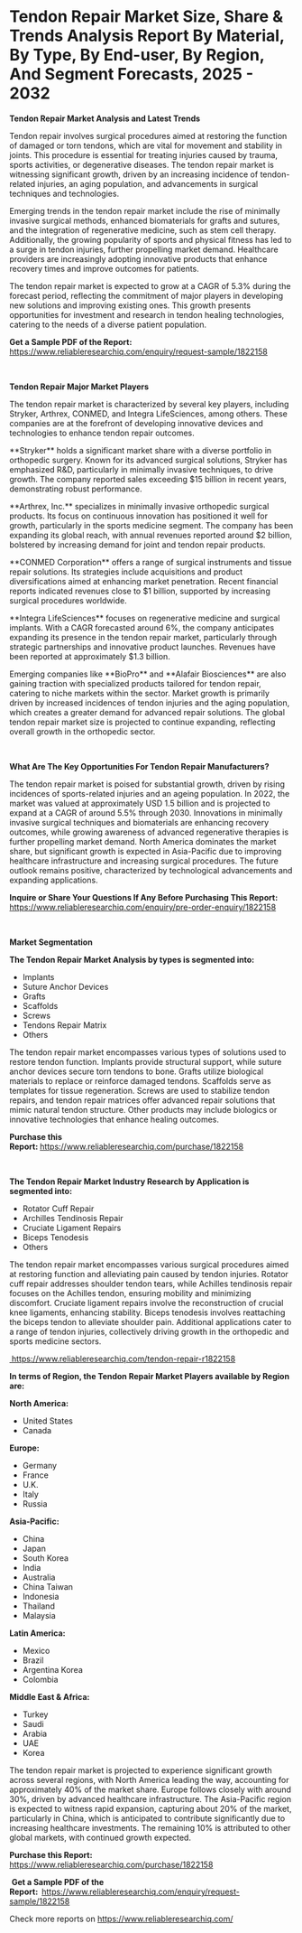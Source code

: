<p><h1>Tendon Repair Market Size, Share & Trends Analysis Report By Material, By Type, By End-user, By Region, And Segment Forecasts, 2025 - 2032</h1></p><p><strong>Tendon Repair Market Analysis and Latest Trends</strong></p>
<p><p>Tendon repair involves surgical procedures aimed at restoring the function of damaged or torn tendons, which are vital for movement and stability in joints. This procedure is essential for treating injuries caused by trauma, sports activities, or degenerative diseases. The tendon repair market is witnessing significant growth, driven by an increasing incidence of tendon-related injuries, an aging population, and advancements in surgical techniques and technologies.</p><p>Emerging trends in the tendon repair market include the rise of minimally invasive surgical methods, enhanced biomaterials for grafts and sutures, and the integration of regenerative medicine, such as stem cell therapy. Additionally, the growing popularity of sports and physical fitness has led to a surge in tendon injuries, further propelling market demand. Healthcare providers are increasingly adopting innovative products that enhance recovery times and improve outcomes for patients.</p><p>The tendon repair market is expected to grow at a CAGR of 5.3% during the forecast period, reflecting the commitment of major players in developing new solutions and improving existing ones. This growth presents opportunities for investment and research in tendon healing technologies, catering to the needs of a diverse patient population.</p></p>
<p><strong>Get a Sample PDF of the Report:&nbsp;</strong> <a href="https://www.reliableresearchiq.com/enquiry/request-sample/1822158?utm_campaign=2455&utm_medium=2&utm_source=Github&utm_content=ia&utm_term=03032025&utm_id=tendon-repair">https://www.reliableresearchiq.com/enquiry/request-sample/1822158</a></p>
<p>&nbsp;</p>
<p><strong>Tendon Repair Major Market Players</strong></p>
<p><p>The tendon repair market is characterized by several key players, including Stryker, Arthrex, CONMED, and Integra LifeSciences, among others. These companies are at the forefront of developing innovative devices and technologies to enhance tendon repair outcomes.</p><p>**Stryker** holds a significant market share with a diverse portfolio in orthopedic surgery. Known for its advanced surgical solutions, Stryker has emphasized R&D, particularly in minimally invasive techniques, to drive growth. The company reported sales exceeding $15 billion in recent years, demonstrating robust performance.</p><p>**Arthrex, Inc.** specializes in minimally invasive orthopedic surgical products. Its focus on continuous innovation has positioned it well for growth, particularly in the sports medicine segment. The company has been expanding its global reach, with annual revenues reported around $2 billion, bolstered by increasing demand for joint and tendon repair products.</p><p>**CONMED Corporation** offers a range of surgical instruments and tissue repair solutions. Its strategies include acquisitions and product diversifications aimed at enhancing market penetration. Recent financial reports indicated revenues close to $1 billion, supported by increasing surgical procedures worldwide.</p><p>**Integra LifeSciences** focuses on regenerative medicine and surgical implants. With a CAGR forecasted around 6%, the company anticipates expanding its presence in the tendon repair market, particularly through strategic partnerships and innovative product launches. Revenues have been reported at approximately $1.3 billion.</p><p>Emerging companies like **BioPro** and **Alafair Biosciences** are also gaining traction with specialized products tailored for tendon repair, catering to niche markets within the sector. Market growth is primarily driven by increased incidences of tendon injuries and the aging population, which creates a greater demand for advanced repair solutions. The global tendon repair market size is projected to continue expanding, reflecting overall growth in the orthopedic sector.</p></p>
<p>&nbsp;</p>
<p><strong>What Are The Key Opportunities For Tendon Repair Manufacturers?</strong></p>
<p><p>The tendon repair market is poised for substantial growth, driven by rising incidences of sports-related injuries and an ageing population. In 2022, the market was valued at approximately USD 1.5 billion and is projected to expand at a CAGR of around 5.5% through 2030. Innovations in minimally invasive surgical techniques and biomaterials are enhancing recovery outcomes, while growing awareness of advanced regenerative therapies is further propelling market demand. North America dominates the market share, but significant growth is expected in Asia-Pacific due to improving healthcare infrastructure and increasing surgical procedures. The future outlook remains positive, characterized by technological advancements and expanding applications.</p></p>
<p><strong>Inquire or Share Your Questions If Any Before Purchasing This Report:</strong> <a href="https://www.reliableresearchiq.com/enquiry/pre-order-enquiry/1822158?utm_campaign=2455&utm_medium=2&utm_source=Github&utm_content=ia&utm_term=03032025&utm_id=tendon-repair">https://www.reliableresearchiq.com/enquiry/pre-order-enquiry/1822158</a></p>
<p>&nbsp;</p>
<p><strong>Market Segmentation</strong></p>
<p><strong>The Tendon Repair Market Analysis by types is segmented into:</strong></p>
<p><ul><li>Implants</li><li>Suture Anchor Devices</li><li>Grafts</li><li>Scaffolds</li><li>Screws</li><li>Tendons Repair Matrix</li><li>Others</li></ul></p>
<p><p>The tendon repair market encompasses various types of solutions used to restore tendon function. Implants provide structural support, while suture anchor devices secure torn tendons to bone. Grafts utilize biological materials to replace or reinforce damaged tendons. Scaffolds serve as templates for tissue regeneration. Screws are used to stabilize tendon repairs, and tendon repair matrices offer advanced repair solutions that mimic natural tendon structure. Other products may include biologics or innovative technologies that enhance healing outcomes.</p></p>
<p><strong>Purchase this Report:&nbsp;</strong><a href="https://www.reliableresearchiq.com/purchase/1822158?utm_campaign=2455&utm_medium=2&utm_source=Github&utm_content=ia&utm_term=03032025&utm_id=tendon-repair">https://www.reliableresearchiq.com/purchase/1822158</a></p>
<p>&nbsp;</p>
<p><strong>The Tendon Repair Market Industry Research by Application is segmented into:</strong></p>
<p><ul><li>Rotator Cuff Repair</li><li>Archilles Tendinosis Repair</li><li>Cruciate Ligament Repairs</li><li>Biceps Tenodesis</li><li>Others</li></ul></p>
<p><p>The tendon repair market encompasses various surgical procedures aimed at restoring function and alleviating pain caused by tendon injuries. Rotator cuff repair addresses shoulder tendon tears, while Achilles tendinosis repair focuses on the Achilles tendon, ensuring mobility and minimizing discomfort. Cruciate ligament repairs involve the reconstruction of crucial knee ligaments, enhancing stability. Biceps tenodesis involves reattaching the biceps tendon to alleviate shoulder pain. Additional applications cater to a range of tendon injuries, collectively driving growth in the orthopedic and sports medicine sectors.</p></p>
<p><a href="https://www.reliableresearchiq.com/tendon-repair-r1822158?utm_campaign=2455&utm_medium=2&utm_source=Github&utm_content=ia&utm_term=03032025&utm_id=tendon-repair">&nbsp;https://www.reliableresearchiq.com/tendon-repair-r1822158</a></p>
<p><strong>In terms of Region, the Tendon Repair Market Players available by Region are:</strong></p>
<p>
    <p> <strong> North America: </strong>
        <ul>
            <li>United States</li>
            <li>Canada</li>
        </ul>
        </p> 
    <p> <strong> Europe: </strong>
        <ul>
            <li>Germany</li>
            <li>France</li>
            <li>U.K.</li>
            <li>Italy</li>
            <li>Russia</li>
        </ul>
        </p> 
    <p> <strong> Asia-Pacific: </strong>
        <ul>
            <li>China</li>
            <li>Japan</li>
            <li>South Korea</li>
            <li>India</li>
            <li>Australia</li>
            <li>China Taiwan</li>
            <li>Indonesia</li>
            <li>Thailand</li>
            <li>Malaysia</li>
        </ul>
        </p> 
    <p> <strong> Latin America: </strong>
        <ul>
            <li>Mexico</li>
            <li>Brazil</li>
            <li>Argentina Korea</li>
            <li>Colombia</li>
        </ul>
        </p> 
    <p> <strong> Middle East & Africa: </strong>
        <ul>
            <li>Turkey</li>
            <li>Saudi</li>
            <li>Arabia</li>
            <li>UAE</li>
            <li>Korea</li>
        </ul>
    </p>
    </p>
<p><p>The tendon repair market is projected to experience significant growth across several regions, with North America leading the way, accounting for approximately 40% of the market share. Europe follows closely with around 30%, driven by advanced healthcare infrastructure. The Asia-Pacific region is expected to witness rapid expansion, capturing about 20% of the market, particularly in China, which is anticipated to contribute significantly due to increasing healthcare investments. The remaining 10% is attributed to other global markets, with continued growth expected.</p></p>
<p><strong>Purchase this Report: </strong><a href="https://www.reliableresearchiq.com/purchase/1822158?utm_campaign=2455&utm_medium=2&utm_source=Github&utm_content=ia&utm_term=03032025&utm_id=tendon-repair">https://www.reliableresearchiq.com/purchase/1822158</a></p>
<p>&nbsp;<strong>Get a Sample PDF of the Report:&nbsp;&nbsp;</strong><a href="https://www.reliableresearchiq.com/enquiry/request-sample/1822158?utm_campaign=2455&utm_medium=2&utm_source=Github&utm_content=ia&utm_term=03032025&utm_id=tendon-repair">https://www.reliableresearchiq.com/enquiry/request-sample/1822158</a></p>
<p><strong></strong></p>
<p>Check more reports on <a href="https://www.reliableresearchiq.com/?utm_campaign=2455&utm_medium=2&utm_source=Github&utm_content=ia&utm_term=03032025&utm_id=tendon-repair">https://www.reliableresearchiq.com/</a></p>